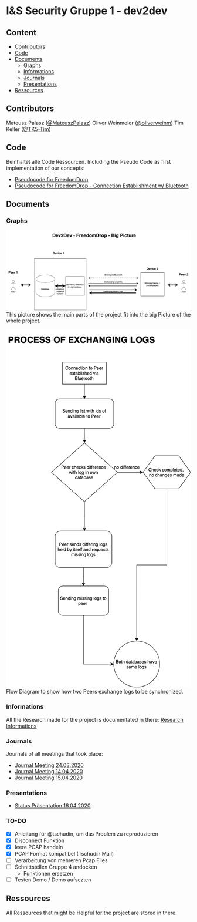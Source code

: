 # I&S Security Gruppe 1 - dev2dev

## Content

* [Contributors](#contributors)
* [Code](#code)
* [Documents](#documents)
    * [Graphs](#graphs)
    * [Informations](#informations)
    * [Journals](#journals)
    * [Presentations](#presentations)
* [Ressources](#ressources)

## Contributors

Mateusz Palasz ([@MateuszPalasz](https://github.com/MateuszPalasz))
Oliver Weinmeier ([@oliverweinm](https://github.com/oliverweinm))
Tim Keller ([@TK5-Tim](https://github.com/TK5-Tim))

## Code 
Beinhaltet alle Code Ressourcen. Including the Pseudo Code as first implementation of our concepts: 
* [Pseudocode for FreedomDrop](Code/FreedomDrop_Pseudocode.md)
* [Pseudocode for FreedomDrop - Connection Establishment w/ Bluetooth](Code/FreedomDrop-Connection_Pseudocode.md)

## Documents
### Graphs 
![Big Picture](Documents/Graphs/Gesamtbild.png)
This picture shows the main parts of the project fit into the big Picture of the whole project.  

![Workflow Log Exchange](Documents/Graphs/Workflow_Log_Exchange.png)
Flow Diagram to show how two Peers exchange logs to be synchronized.
### Informations 
All the Research made for the project is documentated in there: 
[Research Informations](Documents/Informations/ResearchInformations.md)

### Journals 
Journals of all meetings that took place:  
* [Journal Meeting 24.03.2020](Documents/Journals/Journal_Meeting_24_03_20.md)
* [Journal Meeting 14.04.2020](Documents/Journals/Journal_Meeting_14_04_20.md)
* [Journal Meeting 15.04.2020](Documents/Journals/Journal_Meeting_15_04_20.md)

### Presentations
* [Status Präsentation 16.04.2020](Documents/Presentations/Status/Status_presentation.pptx)

### TO-DO
- [x] Anleitung für @tschudin, um das Problem zu reproduzieren
- [x] Disconnect Funktion
- [x] leere PCAP handeln
- [x] PCAP Format kompatibel (Tschudin Mail)
- [ ] Verarbeitung von mehreren Pcap Files
- [ ] Schnittstellen Gruppe 4 andocken
	* Funktionen ersetzen
- [ ] Testen Demo / Demo aufsezten

## Ressources 
All Ressources that might be Helpful for the project are stored in there. 
